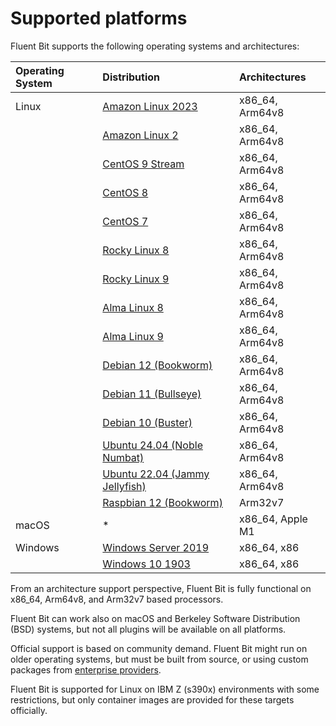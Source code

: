 # Supported platforms

Fluent Bit supports the following operating systems and architectures:

| Operating System | Distribution | Architectures |
| :--- | :--- | :--- |
| Linux | [Amazon Linux 2023](linux/amazon-linux.md) | x86_64, Arm64v8 |
|  | [Amazon Linux 2](linux/amazon-linux.md) | x86_64, Arm64v8 |
|  | [CentOS 9 Stream](linux/redhat-centos.md) | x86_64, Arm64v8 |
|  | [CentOS 8](linux/redhat-centos.md) | x86_64, Arm64v8 |
|  | [CentOS 7](linux/redhat-centos.md) | x86_64, Arm64v8 |
|  | [Rocky Linux 8](linux/alma-rocky.md) | x86_64, Arm64v8 |
|  | [Rocky Linux 9](linux/alma-rocky.md) | x86_64, Arm64v8 |
|  | [Alma Linux 8](linux/alma-rocky.md) | x86_64, Arm64v8 |
|  | [Alma Linux 9](linux/alma-rocky.md) | x86_64, Arm64v8 |
|  | [Debian 12 (Bookworm)](linux/debian.md) | x86_64, Arm64v8 |
|  | [Debian 11 (Bullseye)](linux/debian.md) | x86_64, Arm64v8 |
|  | [Debian 10 (Buster)](linux/debian.md) | x86_64, Arm64v8 |
|  | [Ubuntu 24.04 (Noble Numbat)](linux/ubuntu.md) | x86_64, Arm64v8 |
|  | [Ubuntu 22.04 (Jammy Jellyfish)](linux/ubuntu.md) | x86_64, Arm64v8 |
|  | [Raspbian 12 (Bookworm)](linux/raspbian-raspberry-pi.md) | Arm32v7 |
| macOS | * | x86_64, Apple M1 |
| Windows | [Windows Server 2019](windows.md) | x86_64, x86 |
|  | [Windows 10 1903](windows.md) | x86_64, x86 |

From an architecture support perspective, Fluent Bit is fully functional on x86_64, Arm64v8, and Arm32v7 based processors.

Fluent Bit can work also on macOS and Berkeley Software Distribution (BSD) systems, but not all plugins will be available on all platforms.

Official support is based on community demand. Fluent Bit might run on older operating systems, but must be built from source, or using custom packages from [enterprise providers](https://fluentbit.io/enterprise).

Fluent Bit is supported for Linux on IBM Z (s390x) environments with some restrictions, but only container images are provided for these targets officially.
